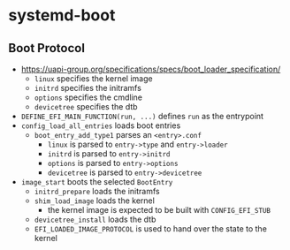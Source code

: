 systemd-boot
============

## Boot Protocol

- <https://uapi-group.org/specifications/specs/boot_loader_specification/>
  - `linux` specifies the kernel image
  - `initrd` specifies the initramfs
  - `options` specifies the cmdline
  - `devicetree` specifies the dtb
- `DEFINE_EFI_MAIN_FUNCTION(run, ...)` defines `run` as the entrypoint
- `config_load_all_entries` loads boot entries
  - `boot_entry_add_type1` parses an `<entry>.conf`
    - `linux` is parsed to `entry->type` and `entry->loader`
    - `initrd` is parsed to `entry->initrd`
    - `options` is parsed to `entry->options`
    - `devicetree` is parsed to `entry->devicetree`
- `image_start` boots the selected `BootEntry`
  - `initrd_prepare` loads the initramfs
  - `shim_load_image` loads the kernel
    - the kernel image is expected to be built with `CONFIG_EFI_STUB`
  - `devicetree_install` loads the dtb
  - `EFI_LOADED_IMAGE_PROTOCOL` is used to hand over the state to the kernel
